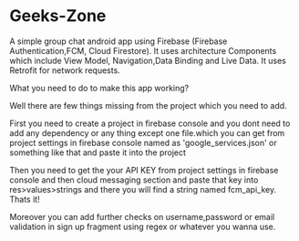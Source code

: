 # Geeks-Zone
A simple group chat android app using Firebase (Firebase Authentication,FCM, Cloud Firestore). It uses architecture Components which include View Model, Navigation,Data Binding and Live Data. It uses Retrofit for network requests.

What you need to do to make this app working?

Well there are few things missing from the project which you need to add.

First you need to create a project in firebase console and you dont need to add any dependency or any thing except one file.which you can get from project settings in firebase console named as 'google_services.json' or something like that and paste it into the project

Then you need to get the your API KEY from project settings in firebase console and then cloud messaging section and paste that key into res>values>strings and there you will find a string named fcm_api_key.
Thats it!

Moreover you can add further checks on username,password or email validation in sign up fragment using regex or whatever you wanna use.
